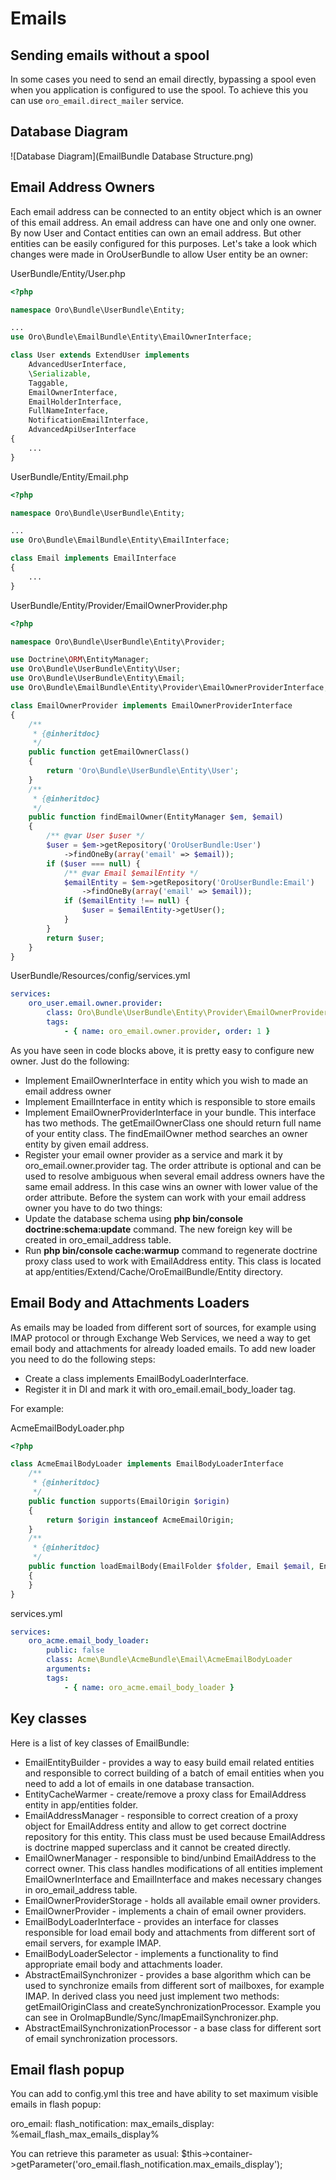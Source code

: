 Emails
=======

Sending emails without a spool
------------------------------
In some cases you need to send an email directly, bypassing a spool even when you application is configured to use the spool. To achieve this you can use `oro_email.direct_mailer` service.

Database Diagram
----------------
![Database Diagram](EmailBundle Database Structure.png)

Email Address Owners
--------------------
Each email address can be connected to an entity object which is an owner of this email address. An email address can have one and only one owner. By now User and Contact entities can own an email address. But other entities can be easily configured for this purposes. Let's take a look which changes were made in OroUserBundle to allow User entity be an owner:

UserBundle/Entity/User.php

``` php
<?php

namespace Oro\Bundle\UserBundle\Entity;

...
use Oro\Bundle\EmailBundle\Entity\EmailOwnerInterface;

class User extends ExtendUser implements
    AdvancedUserInterface,
    \Serializable,
    Taggable,
    EmailOwnerInterface,
    EmailHolderInterface,
    FullNameInterface,
    NotificationEmailInterface,
    AdvancedApiUserInterface
{
    ...
}
```
UserBundle/Entity/Email.php

``` php
<?php

namespace Oro\Bundle\UserBundle\Entity;

...
use Oro\Bundle\EmailBundle\Entity\EmailInterface;

class Email implements EmailInterface
{
    ...
}
```
UserBundle/Entity/Provider/EmailOwnerProvider.php

``` php
<?php

namespace Oro\Bundle\UserBundle\Entity\Provider;

use Doctrine\ORM\EntityManager;
use Oro\Bundle\UserBundle\Entity\User;
use Oro\Bundle\UserBundle\Entity\Email;
use Oro\Bundle\EmailBundle\Entity\Provider\EmailOwnerProviderInterface;

class EmailOwnerProvider implements EmailOwnerProviderInterface
{
    /**
     * {@inheritdoc}
     */
    public function getEmailOwnerClass()
    {
        return 'Oro\Bundle\UserBundle\Entity\User';
    }
    /**
     * {@inheritdoc}
     */
    public function findEmailOwner(EntityManager $em, $email)
    {
        /** @var User $user */
        $user = $em->getRepository('OroUserBundle:User')
            ->findOneBy(array('email' => $email));
        if ($user === null) {
            /** @var Email $emailEntity */
            $emailEntity = $em->getRepository('OroUserBundle:Email')
                ->findOneBy(array('email' => $email));
            if ($emailEntity !== null) {
                $user = $emailEntity->getUser();
            }
        }
        return $user;
    }
}
```
UserBundle/Resources/config/services.yml

``` yaml
services:
    oro_user.email.owner.provider:
        class: Oro\Bundle\UserBundle\Entity\Provider\EmailOwnerProvider
        tags:
            - { name: oro_email.owner.provider, order: 1 }
```
As you have seen in code blocks above, it is pretty easy to configure new owner. Just do the following:

 - Implement EmailOwnerInterface in entity which you wish to made an email address owner
 - Implement EmailInterface in entity which is responsible to store emails
 - Implement EmailOwnerProviderInterface in your bundle. This interface has two methods. The getEmailOwnerClass one should return full name of your entity class. The findEmailOwner method searches an owner entity by given email address.
 - Register your email owner provider as a service and mark it by oro_email.owner.provider tag. The order attribute is optional and can be used to resolve ambiguous when several email address owners have the same email address. In this case wins an owner with lower value of the order attribute.
Before the system can work with your email address owner you have to do two things:
 - Update the database schema using **php bin/console doctrine:schema:update** command. The new foreign key will be created in oro_email_address table.
 - Run **php bin/console cache:warmup** command to regenerate doctrine proxy class used to work with EmailAddress entity. This class is located at app/entities/Extend/Cache/OroEmailBundle/Entity directory.

Email Body and Attachments Loaders
----------------------------------
As emails may be loaded from different sort of sources, for example using IMAP protocol or through Exchange Web Services, we need a way to get email body and attachments for already loaded emails. To add new loader you need to do the following steps:

 - Create a class implements EmailBodyLoaderInterface.
 - Register it in DI and mark it with oro_email.email_body_loader tag.

For example:

AcmeEmailBodyLoader.php

``` php
<?php

class AcmeEmailBodyLoader implements EmailBodyLoaderInterface
    /**
     * {@inheritdoc}
     */
    public function supports(EmailOrigin $origin)
    {
        return $origin instanceof AcmeEmailOrigin;
    }
    /**
     * {@inheritdoc}
     */
    public function loadEmailBody(EmailFolder $folder, Email $email, EntityManager $em)
    {
    }
}
```
services.yml

``` yaml
services:
    oro_acme.email_body_loader:
        public: false
        class: Acme\Bundle\AcmeBundle\Email\AcmeEmailBodyLoader
        arguments:
        tags:
            - { name: oro_acme.email_body_loader }
```

Key classes
-----------
Here is a list of key classes of EmailBundle:

 - EmailEntityBuilder - provides a way to easy build email related entities and responsible to correct building of a batch of email entities when you need to add a lot of emails in one database transaction.
 - EntityCacheWarmer - create/remove a proxy class for EmailAddress entity in app/entities folder.
 - EmailAddressManager - responsible to correct creation of a proxy object for EmailAddress entity and allow to get correct doctrine repository for this entity. This class must be used because EmailAddress is doctrine mapped superclass and it cannot be created directly.
 - EmailOwnerManager - responsible to bind/unbind EmailAddress to the correct owner. This class handles modifications of all entities implement EmailOwnerInterface and EmailInterface and makes necessary changes in oro_email_address table.
 - EmailOwnerProviderStorage - holds all available email owner providers.
 - EmailOwnerProvider - implements a chain of email owner providers.
 - EmailBodyLoaderInterface - provides an interface for classes responsible for load email body and attachments from different sort of email servers, for example IMAP.
 - EmailBodyLoaderSelector - implements a functionality to find appropriate email body and attachments loader.
 - AbstractEmailSynchronizer - provides a base algorithm which can be used to synchronize emails from different sort of mailboxes, for example IMAP. In derived class you need just implement two methods: getEmailOriginClass and createSynchronizationProcessor. Example you can see in OroImapBundle/Sync/ImapEmailSynchronizer.php.
 - AbstractEmailSynchronizationProcessor - a base class for different sort of email synchronization processors.

Email flash popup
-----------------
You can add to config.yml this tree and have ability to set maximum visible emails in flash popup:

oro_email:
    flash_notification:
        max_emails_display: %email_flash_max_emails_display%

You can retrieve this parameter as usual:
    $this->container->getParameter('oro_email.flash_notification.max_emails_display');
